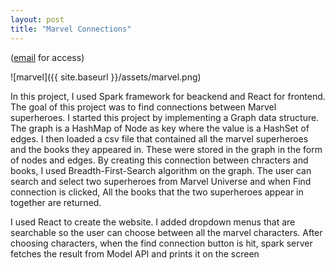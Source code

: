 ```yaml
---
layout: post
title: "Marvel Connections"
---
```


([email](ammar.junejo0987@yahoo.com) for access)

![marvel]({{ site.baseurl }}/assets/marvel.png)

<p>In this project, I used Spark framework for beackend and React for frontend. The goal of this project was to find connections between Marvel superheroes. I started this project by implementing a Graph data structure. The graph is a HashMap of Node as key where the value is a HashSet of edges. I then loaded a csv file that contained all the marvel superheroes and the books they appeared in. These were stored in the graph in the form of nodes and edges. By creating this connection between chracters and books, I used Breadth-First-Search algorithm on the graph. The user can search and select two superheroes from Marvel Universe and when Find connection is clicked, All the books that the two superheroes appear in together are returned.</p>

<p>I used React to create the website. I added dropdown menus that are searchable so the user can choose between all the marvel characters. After choosing characters, when the find connection button is hit, spark server fetches the result from Model API and prints it on the screen</p>


